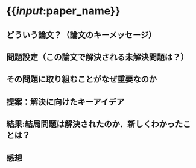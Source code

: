 # {{_input_:paper_name}}

## どういう論文？（論文のキーメッセージ）

## 問題設定（この論文で解決される未解決問題は？）

## その問題に取り組むことがなぜ重要なのか

## 提案：解決に向けたキーアイデア

## 結果:結局問題は解決されたのか．新しくわかったことは？

## 感想
